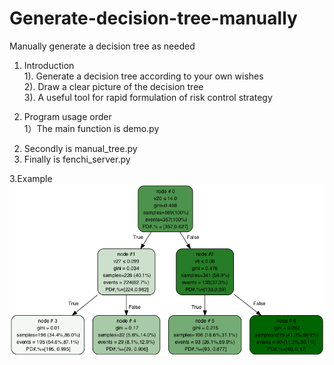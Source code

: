 # Generate-decision-tree-manually
Manually generate a decision tree as needed



1. Introduction  
1). Generate a decision tree according to your own wishes  
2). Draw a clear picture of the decision tree  
3). A useful tool for rapid formulation of risk control strategy  

2. Program usage order  
1）The main function is demo.py  
2) Secondly is manual_tree.py  
3) Finally is fenchi_server.py  

3.Example  
![image](https://github.com/Leviclt/Generate-decision-tree-manually/blob/main/save_new_tree.png)

